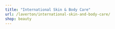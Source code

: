 ```yaml
---
title: "International Skin & Body Care"
url: /laverton/international-skin-and-body-care/
shop: beauty
---
```

